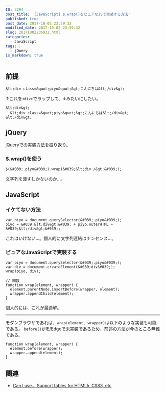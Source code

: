 ```yaml
---
ID: 3294
post_title: '[JavaScript] $.wrap()をピュアなJSで実装する方法'
published: true
post_date: 2017-10-02 23:59:32
modified_date: 2017-10-02 23:59:32
slug: 20171002235932.html
categories: |
  - JavaScript
tags: |
  - jQuery
is_markdown: true
---
```

## 前提
```language-html
&lt;div class=&quot;piyo&quot;&gt;こんにちは&lt;/div&gt;
```

↑これを`<div>`でラップして、↓みたいにしたい。

```language-html
&lt;div&gt;
  &lt;div class=&quot;piyo&quot;&gt;こんにちは&lt;/div&gt;
&lt;/div&gt;
```

<!--more-->

## jQuery

jQueryでの実装方法を振り返り。

### $.wrap()を使う
```language-js
$(&#039;.piyo&#039;).wrap(&#039;&lt;div /&gt;&#039;);
```

文字列を渡すしかないのか…。

## JavaScript
### イケてない方法
```language-js
var piyo = document.querySelector(&#039;.piyo&#039;);
piyo = &#039;&lt;div&gt;&#039; + piyo.outerHTML + &#039;&lt;/div&gt;&#039;;
```

これはいけない…。個人的に文字列連結はナンセンス…。

### ピュアなJavaScriptで実装する
```language-js
var piyo = document.querySelector(&#039;.piyo&#039;);
var div = document.createElement(&#039;div&#039;);
wrap(piyo, div);

// 関数
function wrap(element, wrapper) {
  element.parentNode.insertBefore(wrapper, element);
  wrapper.appendChild(element);
}
```

個人的には、これが最適解。

---

モダンブラウザであれば、`wrap(element, wrapper)`は以下のような実装も可能である。
`before()`がIE/Edgeで未実装であるため、前述の方法が今のところ無難である。

```language-js
function wrap(element, wrapper) {
  element.before(wrapper);
  wrapper.append(element);
}
```

## 関連
* [Can I use… Support tables for HTML5, CSS3, etc](http://caniuse.com/#feat=dom-manip-convenience)